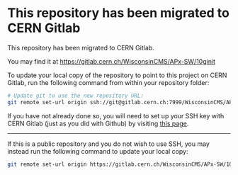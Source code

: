 
# This repository has been migrated to CERN Gitlab

This repository has been migrated to CERN Gitlab.

You may find it at https://gitlab.cern.ch/WisconsinCMS/APx-SW/10ginit

To update your local copy of the repository to point to this project on CERN Gitlab, run the following command from within your repository folder:

```sh
# Update git to use the new repository URL:
git remote set-url origin ssh://git@gitlab.cern.ch:7999/WisconsinCMS/APx-SW/10ginit.git
```

If you have not already done so, you will need to set up your SSH key with CERN Gitlab (just as you did with Github) by visiting [this page](https://gitlab.cern.ch/-/profile/keys).

---

If this is a public repository and you do not wish to use SSH, you may instead run the following command to update your local copy:

```sh
git remote set-url origin https://gitlab.cern.ch/WisconsinCMS/APx-SW/10ginit.git
```
